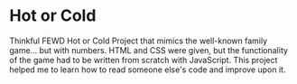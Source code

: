 # Hot or Cold
Thinkful FEWD Hot or Cold Project that mimics the well-known family game... but with numbers. HTML and CSS were given, but the functionality of the game had to be written from scratch with JavaScript. This project helped me to learn how to read someone else's code and improve upon it.
